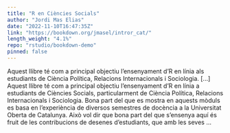 ```yaml
---
title: "R en Ciències Socials"
author: "Jordi Mas Elias"
date: "2022-11-10T16:47:35Z"
link: "https://bookdown.org/jmasel/intror_cat/"
length_weight: "4.1%"
repo: "rstudio/bookdown-demo"
pinned: false
---
```


Aquest llibre té com a principal objectiu l’ensenyament d’R en línia als estudiants de Ciència Política, Relacions Internacionals i Sociologia. [...] Aquest llibre té com a principal objectiu l’ensenyament d’R en línia a estudiants de Ciències Socials, particularment de Ciència Política, Relacions Internacionals i Sociologia. Bona part del que es mostra en aquests mòduls es basa en l’experiència de diversos semestres de docència a la Universitat Oberta de Catalunya. Això vol dir que bona part del que s’ensenya aquí és fruit de les contribucions de desenes d’estudiants, que amb les seves ...
